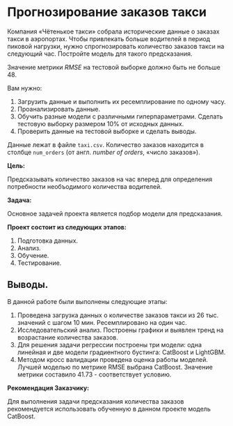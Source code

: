 #  Прогнозирование заказов такси
Компания «Чётенькое такси» собрала исторические данные о заказах такси в аэропортах. Чтобы привлекать больше водителей в период пиковой нагрузки, нужно спрогнозировать количество заказов такси на следующий час. Постройте модель для такого предсказания.

Значение метрики *RMSE* на тестовой выборке должно быть не больше 48.

Вам нужно:

1. Загрузить данные и выполнить их ресемплирование по одному часу.
2. Проанализировать данные.
3. Обучить разные модели с различными гиперпараметрами. Сделать тестовую выборку размером 10% от исходных данных.
4. Проверить данные на тестовой выборке и сделать выводы.


Данные лежат в файле `taxi.csv`. Количество заказов находится в столбце `num_orders` (от англ. *number of orders*, «число заказов»).

**Цель:**

Предсказывать количество заказов на час вперед для определения потребности необъодимого количества водителей. 

**Задача:**

Основное задачей проекта является подбор модели для предсказания.

**Проект состоит из следующих этапов:**
1. Подготовка данных.
2. Анализ.
3. Обучение.
4. Тестирование.

## Выводы.

В данной работе были выполнены следующие этапы:
1. Проведена загрузка данных о количестве заказов такси из 26 тыс. значений с шагом 10 мин. Ресемплировано на один час.
2. Исследовательский анализ. Построены графики и выявлен тренд на возрастание количества заказов.
3. Для решения задачи регрессии построены три модели: одна линейная и две модели градиентного бустинга: CatBoost и LightGBM.
4. Методом кросс валидации проведена оценка работы моделей. Лучшей моделью по метрике RMSE выбрана CatBoost. Значение метрики составило 41.73 - соответствует условию.

**Рекомендация Заказчику:**

Для выполнения задачи предсказания количества заказов рекомендуется использовать обученную в данном проекте модель CatBoost.


